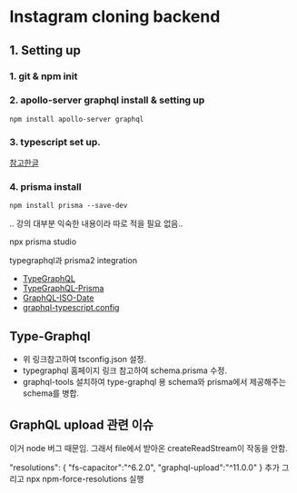 # Instagram cloning backend

## 1. Setting up

### 1. git & npm init

### 2. apollo-server graphql install & setting up

<code>npm install apollo-server graphql</code>

### 3. typescript set up.

[참고한글](https://velog.io/@y1andyu/TypeScript-Express-node.js-%EC%84%A4%EC%A0%95%ED%95%98%EA%B8%B0)

### 4. prisma install

<code>npm install prisma --save-dev</code>

.. 강의 대부분 익숙한 내용이라 따로 적을 필요 없음..

npx prisma studio

typegraphql과 prisma2 integration

- [TypeGraphQL](https://typegraphql.com/docs/prisma.html)
- [TypeGraphQL-Prisma](https://www.npmjs.com/package/typegraphql-prisma)
- [GraphQL-ISO-Date](https://www.npmjs.com/package/graphql-iso-date)
- [graphql-typescript.config](https://github.com/MichalLytek/type-graphql/blob/master/tsconfig.json)

## Type-Graphql

- 위 링크참고하여 tsconfig.json 설정.
- typegraphql 홈페이지 링크 참고하여 schema.prisma 수정.
- graphql-tools 설치하여 type-graphql 용 schema와 prisma에서 제공해주는 schema를 병합.

## GraphQL upload 관련 이슈

이거 node 버그 때문임.
그래서 file에서 받아온 createReadStream이 작동을 안함.

"resolutions": {
"fs-capacitor":"^6.2.0",
"graphql-upload":"^11.0.0"
}
추가
그리고 npx npm-force-resolutions 실행
